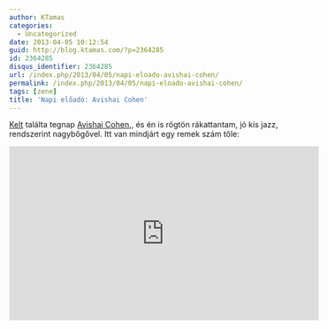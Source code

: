 ```yaml
---
author: KTamas
categories:
  - Uncategorized
date: 2013-04-05 10:12:54
guid: http://blog.ktamas.com/?p=2364285
id: 2364285
disqus_identifier: 2364285
url: /index.php/2013/04/05/napi-eloado-avishai-cohen/
permalink: /index.php/2013/04/05/napi-eloado-avishai-cohen/
tags: [zene]
title: 'Napi előadó: Avishai Cohen'
---
```


[Kelt](http://www.worldshots.hu/) találta tegnap [Avishai Cohen](http://en.wikipedia.org/wiki/Avishai_Cohen_(bassist)),, és én is rögtön rákattantam, jó kis jazz, rendszerint nagybőgővel. Itt van mindjárt egy remek szám tőle:

<iframe width="560" height="315" src="https://www.youtube.com/embed/E4kc0Aby2vA" frameborder="0" allow="accelerometer; autoplay; encrypted-media; gyroscope; picture-in-picture" allowfullscreen></iframe>
